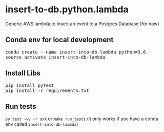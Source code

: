 # insert-to-db.python.lambda
Generic AWS lambda to insert an event to a Postgres Database (for now)

## Conda env for local development
<pre>
conda create --name insert-into-db-lambda python=3.6
source activate insert-into-db-lambda
</pre>

## Install Libs
<pre>pip install pytest
pip install -r requirements.txt
</pre>

## Run tests
`py.test -vv -r sxX`
or
`make run_tests` (it only works if you have a conda env called `insert-into-db-lambda`)

